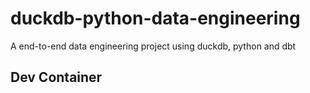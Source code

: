 # duckdb-python-data-engineering
A end-to-end data engineering project using duckdb, python and dbt

## Dev Container